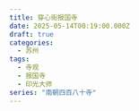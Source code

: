 ```yaml
---
title: 穿心街报国寺
date: 2025-05-14T00:19:00.000Z
draft: true
categories:
  - 苏州
tags:
  - 寺观
  - 报国寺
  - 印光大师
series: "南朝四百八十寺"
---
```


